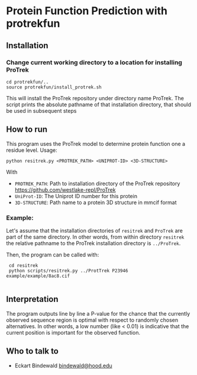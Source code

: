 # Protein Function Prediction with protrekfun


## Installation

### Change current working directory to a location for installing ProTrek

```
cd protrekfun/..
source protrekfun/install_protrek.sh
```
This will install the ProTrek repository under directory name ProTrek. The script prints the absolute pathname of that installation directory,
that should be used in subsequent steps

## How to run

This program uses the ProTrek model to determine protein function one a residue level.
Usage:

`python resitrek.py <PROTREK_PATH> <UNIPROT-ID> <3D-STRUCTURE>`

With 

* `PROTREK_PATH`: Path to installation directory of the ProTrek repository <https://github.com/westlake-repl/ProTrek>
* `UniProt-ID`: The Uniprot ID number for this protein
* `3D-STRUCTURE`: Path name to a protein 3D structure in mmcif format

    
### Example:
    

Let's assume that the installation directories of `resitrek` and `ProTrek` are part of the same directory.
In other words, from within directory `resitrek` the relative pathname to the ProTrek installation directory
is `../ProTrek`.

Then, the program can be called with:
```
 cd resitrek
 python scripts/resitrek.py ../ProtTrek P23946 example/example/8ac8.cif 
    
```

## Interpretation

The program outputs line by line a P-value for the chance that the currently observed sequence region is optimal with respect to randomly chosen alternatives.
In other words, a low number (like < 0.01) is indicative that the current position is important for the observed function.

## Who to talk to

* Eckart Bindewald <bindewald@hood.edu>
